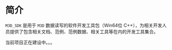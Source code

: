 # 简介

`M3D_SDK` 是用于 `M3D` 数据读写的软件开发工具包（Win64位 C++），为相关开发人员提供了包含相关文档、范例、范例数据、相关工具等在内的开发工具集合。

当前项目正在建设中。。。
